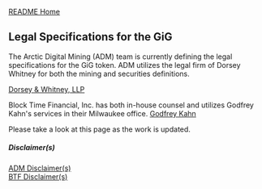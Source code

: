 [README Home](README.md)
## Legal Specifications for the GiG

The Arctic Digital Mining (ADM) team is currently defining the legal specifications for the GiG token.  ADM utilizes the legal firm of Dorsey Whitney for both the mining and securities definitions.

[Dorsey & Whitney, LLP](https://dorsey.com)

Block Time Financial, Inc. has both in-house counsel and utilizes Godfrey Kahn's services in their Milwaukee office.
[Godfrey Kahn](https://gklaw.com)

Please take a look at this page as the work is updated.

##### Disclaimer(s)
[ADM Disclaimer(s)](admdisclaimer.md)  
[BTF Disclaimer(s)](btfdisclaimer.md)
